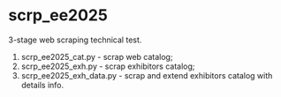 # scrp_ee2025
3-stage web scraping technical test.

1. scrp_ee2025_cat.py - scrap web catalog;
2. scrp_ee2025_exh.py - scrap exhibitors catalog;
3. scrp_ee2025_exh_data.py - scrap and extend exhibitors catalog with details info.
